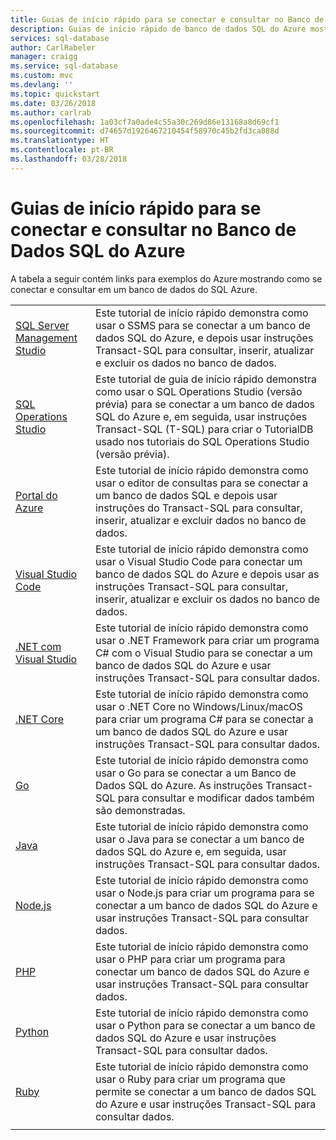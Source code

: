 ```yaml
---
title: Guias de início rápido para se conectar e consultar no Banco de Dados SQL do Azure | Microsoft Docs
description: Guias de início rápido de banco de dados SQL do Azure mostrando como se conectar e fazer consultas em um banco de dados do SQL Azure.
services: sql-database
author: CarlRabeler
manager: craigg
ms.service: sql-database
ms.custom: mvc
ms.devlang: ''
ms.topic: quickstart
ms.date: 03/26/2018
ms.author: carlrab
ms.openlocfilehash: 1a03cf7a0ade4c55a30c269d86e13168a8d69cf1
ms.sourcegitcommit: d74657d1926467210454f58970c45b2fd3ca088d
ms.translationtype: HT
ms.contentlocale: pt-BR
ms.lasthandoff: 03/28/2018
---
```

# <a name="azure-sql-database-connect-and-query-quickstarts"></a>Guias de início rápido para se conectar e consultar no Banco de Dados SQL do Azure

A tabela a seguir contém links para exemplos do Azure mostrando como se conectar e consultar em um banco de dados do SQL Azure.

| |  |
|---|---|
|[SQL Server Management Studio](sql-database-connect-query-ssms.md)|Este tutorial de início rápido demonstra como usar o SSMS para se conectar a um banco de dados SQL do Azure, e depois usar instruções Transact-SQL para consultar, inserir, atualizar e excluir os dados no banco de dados.|
|[SQL Operations Studio](https://docs.microsoft.com/sql/sql-operations-studio/quickstart-sql-database?toc=/azure/sql-database/toc.json)|Este tutorial de guia de início rápido demonstra como usar o SQL Operations Studio (versão prévia) para se conectar a um banco de dados SQL do Azure e, em seguida, usar instruções Transact-SQL (T-SQL) para criar o TutorialDB usado nos tutoriais do SQL Operations Studio (versão prévia).|
|[Portal do Azure](sql-database-connect-query-portal.md)|Este tutorial de início rápido demonstra como usar o editor de consultas para se conectar a um banco de dados SQL e depois usar instruções do Transact-SQL para consultar, inserir, atualizar e excluir dados no banco de dados.|
|[Visual Studio Code](sql-database-connect-query-vscode.md)|Este tutorial de início rápido demonstra como usar o Visual Studio Code para conectar um banco de dados SQL do Azure e depois usar as instruções Transact-SQL para consultar, inserir, atualizar e excluir os dados no banco de dados.|
|[.NET com Visual Studio](sql-database-connect-query-dotnet-visual-studio.md)|Este tutorial de início rápido demonstra como usar o .NET Framework para criar um programa C# com o Visual Studio para se conectar a um banco de dados SQL do Azure e usar instruções Transact-SQL para consultar dados.|
|[.NET Core](sql-database-connect-query-dotnet-core.md)|Este tutorial de início rápido demonstra como usar o .NET Core no Windows/Linux/macOS para criar um programa C# para se conectar a um banco de dados SQL do Azure e usar instruções Transact-SQL para consultar dados.|
|[Go](sql-database-connect-query-go.md)|Este tutorial de início rápido demonstra como usar o Go para se conectar a um Banco de Dados SQL do Azure. As instruções Transact-SQL para consultar e modificar dados também são demonstradas.|
|[Java](sql-database-connect-query-java.md)|Este tutorial de início rápido demonstra como usar o Java para se conectar a um banco de dados SQL do Azure e, em seguida, usar instruções Transact-SQL para consultar dados.|
|[Node.js](sql-database-connect-query-nodejs.md)|Este tutorial de início rápido demonstra como usar o Node.js para criar um programa para se conectar a um banco de dados SQL do Azure e usar instruções Transact-SQL para consultar dados.|
|[PHP](sql-database-connect-query-php.md)|Este tutorial de início rápido demonstra como usar o PHP para criar um programa para conectar um banco de dados SQL do Azure e usar instruções Transact-SQL para consultar dados.|
|[Python](sql-database-connect-query-python.md)|Este tutorial de início rápido demonstra como usar o Python para se conectar a um banco de dados SQL do Azure e usar instruções Transact-SQL para consultar dados. |
|[Ruby](sql-database-connect-query-ruby.md)|Este tutorial de início rápido demonstra como usar o Ruby para criar um programa que permite se conectar a um banco de dados SQL do Azure e usar instruções Transact-SQL para consultar dados.|
|||


